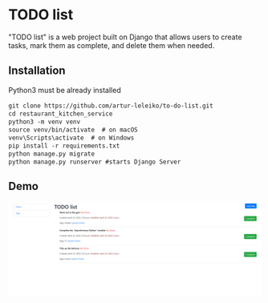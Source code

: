 # TODO list

"TODO list" is a web project built on Django that allows users to create tasks, mark them as complete, and delete them when needed.

## Installation 
Python3 must be already installed

```shell
git clone https://github.com/artur-leleiko/to-do-list.git
cd restaurant_kitchen_service
python3 -m venv venv
source venv/bin/activate  # on macOS
venv\Scripts\activate  # on Windows 
pip install -r requirements.txt
python manage.py migrate
python manage.py runserver #starts Django Server
```

## Demo
![Website Interface](demo.jpg)
